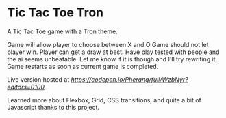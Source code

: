 # Tic Tac Toe Tron  
A Tic Tac Toe game with a Tron theme.

Game will allow player to choose between X and O
Game should not let player win. Player can get a draw at best. Have play tested with people and the ai seems unbeatable. Let me know if it is though and I'll try rewriting it.
Game restarts as soon as current game is completed.



Live version hosted at *https://codepen.io/Pherang/full/WzbNyr?editors=0100*

Learned more about Flexbox, Grid, CSS transitions, and quite a bit of Javascript thanks to this project.
